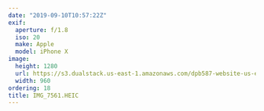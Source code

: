 ```yaml
---
date: "2019-09-10T10:57:22Z"
exif:
  aperture: f/1.8
  iso: 20
  make: Apple
  model: iPhone X
image:
  height: 1280
  url: https://s3.dualstack.us-east-1.amazonaws.com/dpb587-website-us-east-1/asset/gallery/2019-europe-trip/c9ce20c5-65d6-6f9f-ed0c-6a2296309410~1280.jpg
  width: 960
ordering: 18
title: IMG_7561.HEIC
---
```

